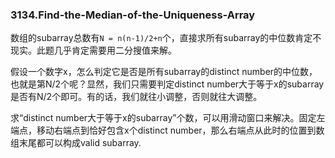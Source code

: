 ### 3134.Find-the-Median-of-the-Uniqueness-Array

数组的subarray总数有`N = n(n-1)/2+n`个，直接求所有subarray的中位数肯定不现实。此题几乎肯定需要用二分搜值来解。

假设一个数字x，怎么判定它是否是所有subarray的distinct number的中位数，也就是第N/2个呢？显然，我们只需要判定distinct number大于等于x的subarray是否有N/2个即可。有的话，我们就往小调整，否则就往大调整。

求“distinct number大于等于x的subarray”个数，可以用滑动窗口来解决。固定左端点，移动右端点到恰好包含x个distinct number，那么右端点从此时的位置到数组末尾都可以构成valid subarray.
